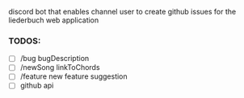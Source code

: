 discord bot that enables channel user to create github issues for the liederbuch web application

### TODOS:

- [ ] /bug bugDescription
- [ ] /newSong linkToChords
- [ ] /feature new feature suggestion
- [ ] github api
